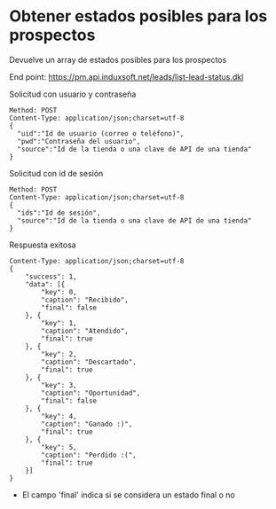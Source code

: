 # Obtener estados posibles para los prospectos

Devuelve un array de estados posibles para los prospectos

End point: https://pm.api.induxsoft.net/leads/list-lead-status.dkl

Solicitud con usuario y contraseña
```
Method: POST
Content-Type: application/json;charset=utf-8
{
  "uid":"Id de usuario (correo o teléfono)",
  "pwd":"Contraseña del usuario",
  "source":"Id de la tienda o una clave de API de una tienda"
}
```

Solicitud con id de sesión
```
Method: POST
Content-Type: application/json;charset=utf-8
{
  "ids":"Id de sesión",
  "source":"Id de la tienda o una clave de API de una tienda"
}
```

Respuesta exitosa

```
Content-Type: application/json;charset=utf-8
{
    "success": 1,
    "data": [{
        "key": 0,
        "caption": "Recibido",
        "final": false
    }, {
        "key": 1,
        "caption": "Atendido",
        "final": true
    }, {
        "key": 2,
        "caption": "Descartado",
        "final": true
    }, {
        "key": 3,
        "caption": "Oportunidad",
        "final": false
    }, {
        "key": 4,
        "caption": "Ganado :)",
        "final": true
    }, {
        "key": 5,
        "caption": "Perdido :(",
        "final": true
    }]
}
```

* El campo 'final' indica si se considera un estado final o no

